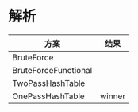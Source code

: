 # 解析

|方案|结果|
|-|-|
|BruteForce||
|BruteForceFunctional||
|TwoPassHashTable||
|OnePassHashTable|winner|
